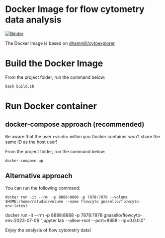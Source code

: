 # Docker Image for flow cytometry data analysis

[![Binder](https://mybinder.org/badge_logo.svg)](https://mybinder.org/v2/gh/gabnasello/flowcyto-env/HEAD)

The Docker Image is based on [dhammill/cytoexplorer](https://hub.docker.com/r/dhammill/cytoexplorer)

# Build the Docker Image

From the project folder, run the command below:

```bash build.sh```

# Run Docker container

## docker-compose approach (recommended)

Be aware that the user ```rstudio``` within you Docker container won't share the same ID as the host user!

From the project folder, run the command below:

```docker-compose up```

## Alternative approach

You can run the following command:

```docker run -it --rm  -p 8888:8888 -p 7878:7878 --volume $HOME:/home/rstudio/volume --name flowcyto gnasello/flowcyto-env:latest```

docker run -it --rm  -p 8888:8888 -p 7878:7878 gnasello/flowcyto-env:2023-07-06 "jupyter lab --allow-root --port=8888 --ip=0.0.0.0"

Enjoy the analysis of flow cytometry data!